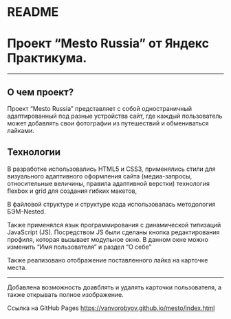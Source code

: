 # README

# Проект “Mesto Russia” от Яндекс Практикума.

---

## О чем проект?

Проект “Mesto Russia” представляет с собой одностраничный адаптированный под разные устройства сайт, где каждый пользователь может добавлять свои фотографии из путешествий и обмениваться лайками.

## Технологии

В разработке использовались HTML5 и CSS3, применялись стили для визуального адаптивного оформления сайта (медиа-запросы, относительные величины, правила адаптивной верстки) технология flexbox и grid для создания гибких макетов,

В файловой структуре и структуре кода использовалась методология БЭМ-Nested.

Также применялся язык программирования с динамической типизаций JavaScript (JS). Посредством JS были сделаны кнопка редактирования профиля, которая вызывает модульное окно. В данном окне можно изменить “Имя пользователя” и раздел “О себе”

Также реализовано отображение поставленного лайка на карточке места.

---

Добавлена возможность доавблять и удалять карточки пользователя, а также открывать полное изображение.

Ссылка на GitHub Pages
https://vanvorobyov.github.io/mesto/index.html
